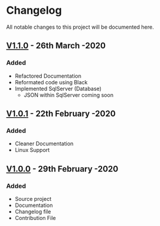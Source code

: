 # Changelog
All notable changes to this project will be documented here.

## [V1.1.0](https://github.com/Jonopoly/AnonyPy/commit/a95af419bdb44453c5788157de0b3e26b863d238) - 26th March -2020
### Added
- Refactored Documentation
- Reformated code using Black
- Implemented SqlServer (Database)
    - JSON within SqlServer coming soon


## [V1.0.1](https://github.com/Jonopoly/AnonyPy/commit/97fd209697c54d6667a79e75b743a1ca60757c9c) - 22th February -2020
### Added
- Cleaner Documentation
- Linux Support


## [V1.0.0](https://github.com/Jonopoly/AnonyPy/commit/8ae4004f0d8c1790a78cd7671c6d1c3a5b4e40fd) - 29th February -2020
### Added
- Source project
- Documentation
- Changelog file
- Contribution File
